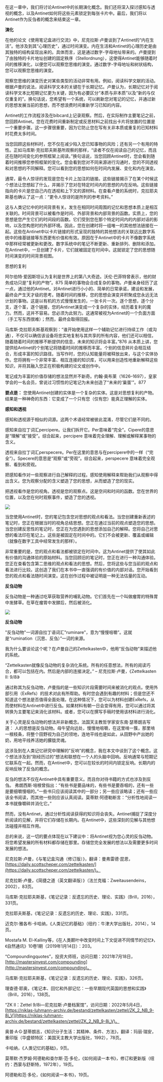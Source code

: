

在这一章中，我们将讨论Antinet中的长期演化概念。我们还将深入探讨感知与透视的概念，以及Antinet如何将这些元素锁定到每张卡片中。最后，我们将以Antinet作为反刍者的概念来结束这一章。

**演化**

在他的论文《使用笔记盒进行交流》中，尼克拉斯·卢曼谈到了Antinet的“内在生活”。他涉及到其“心理历史”，通过时间演变。内在生活和Antinet的心理历史是由其独特的结构呈现出来的。具体而言，这是通过数字-字母地址带来的。卢曼提到了由独特的卡片地址创建的固定秩序（Stellordnung），这使得Antinet能够随着时间的推移演化，以便您可以观察您思维的演变。通过数字-字母地址和树状结构，您可以观察您思维的演变。

观察您思维的演变历史对某些类型的活动非常有用。例如，阅读科学文献的活动。根据卢曼的说法，阅读科学文本的关键在于长期记忆。卢曼认为，长期记忆对于阅读科学文本比短期记忆更为关键，因为有必要区分“本质与非本质”以及“新的与仅仅重复的”。换句话说，您希望有一个系统，可以刷新您对笔记的记忆，并通过新的思想发展当前的思想，而不想浪费时间重新学习已知的内容。

Antinet的工作流程涉及在bibcard上记录观察。然后，在实际制作主要笔记之前，您回顾Antinet。您在花费时间重新制定或反思材料之前找出卡片将放置的位置是一个重要步骤。这一步骤很重要，因为它防止您在写有关非本质或重复的已知材料时花费太多时间。

当您回顾这些材料时，您不仅在减少陷入您已知事物的风险；还有另一个有用的特性。正如马库斯·克拉耶夫斯基所观察的那样，“读者不仅在阅读自己的记忆，而且还在随时间变化的参照框架上阅读。”换句话说，当您回顾Antinet时，您会看到随着时间推移您参照框架的变化。您会看到您对不同来源进行沟通时，您的不同透视和对思想的不同解释。您可以看到您的思想如何在时间内发展、变化和内在演变。

通常，最令人惊讶的发现是您在卡片上加注的链接。这些链接揭示了在某个时候这个想法让您想起了什么，并揭示了您对在特定时间内的思想的内在反响。这些链接指向的卡片是您自己内在透视和上下文的源材料。在查看卢曼的系统时，克拉耶夫斯基也确认了这一点：“更令人惊讶的是所列的参考资料。”

这与人类记忆中的时间背景有关。发生在相同时间周围的记忆和思想本质上是相互关联的。时间背景可以被看作是时间、外部背景和内部背景的函数。实质上，您的思想是您产生它们的时间段的函数。它们受到您在那个特定时间内的内部对话的影响，以及您构思时的外部环境。因此，您在创建时将一组唯一的其他想法链接在一起。这些在Antinet中以卡片链接的形式呈现的独特的其他想法的关联远比数字系统中的维基链接等东西更有价值和有效。原因在于Antinet中的卡片不像数字系统中那样经常被更新和更改。数字系统中的笔记不断更新、重新排列、删除和添加。在Antinet中，一旦创建了卡片，它们就被固定在时间中。这就锁定了您的思想随时间演变的时间背景视图。

思想的复利

阿尔伯特·爱因斯坦认为复利是世界上的第八大奇迹。沃伦·巴菲特曾表示，他的财务成功只是“复利的产物”。875 简单的事物会合成复杂的事物。卢曼亲身经历了这一点，通过他的Antinet。对Antinet进行小小的、简单的日常承诺，建设和发展，最终会产生天才级的思考。随着时间的推移，您的思想会演变并积聚成您永远无法计划的事物。这是以有机的方式慢慢发生的，一张卡片一次。逐个思想，逐个分支，逐个茎，逐个链接，您的Antinet演变成一个复杂的实体，经历着复利的魔力。然而，这并不容易。您必须为此努力。这通常被视为Antinet的一个负面方面（手工写东西很难）；然而，最终会取得回报。

马库斯·克拉耶夫斯基观察到：“谁开始使用这样一个辅助记忆进行持续工作（或沟通），不仅可以确信该设备将忠实地复制与其共享的所有内容，他们还可以相信，随着随着时间的推移不断提供的信息，未来的知识将会丰富。”876 从本质上讲，您提供给Antinet的个别笔记将随着时间的推移而丰富。个别的信息碎片会相互结合，形成丰富的知识路径。当写作时，您的认知能量将被释放出来，与这个实体协作。您将拥有一个非常丰富、相互连接的知识库，可以用来创造性地重新解释这些知识，并将其融入您正在积极构建的论文或创作中。

笔记成为丰富的价值存储的想法显然并不新奇。约翰·奥布莱（1626–1697），皇家学会的一名会员，曾说过习惯性的记笔记为未来创造了“未来的‘巢蛋’”。877

**要点是：** 您使用Antinet创建的实体是一个复杂的实体。这是对思想复利的产物。结果是一种神奇的东西：它变成了一个只有您（仅有您）能真正理解的实体。

**感知和透视**

感知和透视源于相似的词源。这两个术语经常被彼此混淆，尽管它们是不同的。

感知来自拉丁词汇percipere。让我们拆开它。Per意味着“完全”。Cipere的意思是“理解”或“接受”。综合起来，percipere 意味着完全理解、理解或解释某事物的含义。

透视来自拉丁词汇perspecere。Per在这里的意思与在percipere中的一样（“完全”）。Specere的意思是“观察”或“旁观”。综合起来，perspecere 意味着完全观察、看到和旁观。

把感知看作对一些观察进行自己解释的过程。感知使用解释来帮助我们从观察中得出含义。您为观察分配的含义塑造了您的思想，从而塑造了您的现实。

把透视看作是您的视角。透视是您的观察点。这是空间和时间的函数。您在世界的位置，以及您在何时观察事件，塑造了您的透视。

![](https://cdn.jsdelivr.net/gh/dawangeee/pic@main/pic/20240107232819.png)

当您使用Antinet时，您的笔记包含您对思想的观点和看法。当您创建重新表述的笔记时，您正在根据当时的视角总结思想。您正在通过当前的观点塑造您的思想。当您创建反思性的笔记时，您正在为您遇到的思想添加自己的解释。您将自己对思想的看法印在笔记上。这些是被固定在时间中的。它们不会被更新、覆盖或编辑（就像在数字工具中经常发生的那样）。

非常重要的是，您的观点和看法都被锁定在时间中。这为Antinet提供了使其如此有价值的沟通体验的原始材料。当您回顾旧的笔记时，您正在进行一种沟通体验。您正在查看包含第二思维的观点和看法的思想。然后，您将这些与您当前的观点和看法进行比较。这创造了我们在本书中一直强调的有价值的内部对话。您开始看到您的观点和看法随时间演变。这在创作过程中被证明是一种无法估量的互动。

**反刍动物**

反刍动物是一种通过吃草获取营养的哺乳动物。它们首先在一个叫做瘤胃的特殊胃中发酵草。在草在瘤胃中发酵后，然后被消化。

![](https://cdn.jsdelivr.net/gh/dawangeee/pic@main/pic/20240107232854.png)


**反刍动物**

"反刍动物"一词源自拉丁语词汇"ruminare"，意为“慢慢咀嚼”。这就是“rumination（沉思、反刍）”一词的来源。

我为什么要谈论这个呢？在卢曼自己的Zettelkasten中，他用“反刍动物”来描述他的系统。

“Zettelkasten就像反刍动物的复杂消化系统。所有的任意想法，所有的阅读巧合，都可以包括在内。然后是内部的连接决定。”
– 尼克拉斯·卢曼，《Zettelkasten II: 9/8i》

通过称其为反刍动物，卢曼指的是一些知识片段需要时间来被消化的观点。使用外部引用（ExRefs）的技术对此有所帮助。有时您会遇到有趣的材料；但是您还不知道这个想法是否值得全面处理。在这种情况下，您可以为材料创建ExRefs，从而使材料在Antinet中进行反刍。如果材料有朝一日会变得有用，您可以通过将其转换为主要笔记来消化该材料。或者，您可以在撰写手稿时使用该材料进行消化。

关于心灵是反刍动物的想法并非新概念。法国天主教哲学家安东南·瑟蒂朗吉写道：
人的思想是反刍动物。母牛望向远处，慢慢地咀嚼，在这里啃一簇，那里啃一根枝条，将整个田野视为自己的领地，连地平线也是如此，从田野中产出她的奶，用地平线养活她的朦胧灵魂。

这涉及到在人类记忆研究中理解的"反响"的概念，我在本文中谈到了这个概念。这个想法涉及到“刚经历过的”想法和联想在一个人的头脑中回响。反响通常与短期记忆联系在一起。然而，在Antinet中，您可以在较长的时间内锁定反响。长期内的反响反映了反刍的概念。

反刍的想法不仅在Antinet中具有重要意义。而且你对待书籍的方式也涉及到反刍。
弗朗西斯·培根曾指出：“有些书是要品味的，有些书是要吞咽的，还有一些是要细嚼慢咽的。”一些书只应该阅读其中的一部分；另一些应该略读；还有一些应该全书阅读，而其他一些则应该认真阅读。莫蒂默·阿德勒断言：“分析性地阅读一本书就像嚼碎并消化它。”

然而，没有Antinet，通过分析性阅读获得的知识将会丧失。Antinet捕捉了深度分析阅读的见解，并将它们存储在长期内。在Antinet中，这些深刻的见解与其他想法碰撞并相互作用。

总的来说，这一切的要点体现在以下建议中：将Antinet视为您心灵的反刍动物。将您希望发展的所有材料都存储在那里。存储您完全发展的想法以及需要更多时间发展的想法。

尼克拉斯·卢曼，《与笔记盒沟通（修订版）》，翻译：曼弗雷德·昆恩，[https://daily.scottscheper.com/zettelkasten/](https://daily.scottscheper.com/zettelkasten/)。

尼克拉斯·卢曼，《简捷之道（英文翻译版）》（法兰克福：Zweitausendeins，2002），83页。

马库斯·克拉耶夫斯基，《笔记记录：反遗忘的历史、理论、实践》（Brill，2016），331页。

克拉耶夫斯基，《笔记记录：反遗忘的历史、理论、实践》，331页。

迈克尔·雅各布·卡哈纳，《人类记忆的基础》（纽约：牛津大学出版社，2014），14页。

Mostafa M. El-Kalliny等，《在人类颞叶中改变时间上下文促进不同情节的记忆》，《自然通讯》10卷1期（2019年1月14日）：203。

“Compoundingquotes”，投资大师班，访问日期：2021年7月18日，[http://mastersinvest.com/compounding](http://mastersinvest.com/compounding)。

马库斯·克拉耶夫斯基，《笔记记录：反遗忘的历史、理论、实践》，326页。

理查德·耶奥，《笔记本、回忆和外部记忆：一些早期现代英国的思想和实践》（Brill，2016），138页。

“ZK II：Zettel 9/8i—尼克拉斯·卢曼档案馆”，访问日期：2022年5月4日，[https://niklas-luhmann-archiv.de/bestand/zettelkasten/zettel/ZK_2_NB_9-8i_V](https://niklas-luhmann-archiv.de/bestand/zettelkasten/zettel/ZK_2_NB_9-8i_V)。

奥普·A·G·瑟蒂朗吉，《知识分子生活：其精神、条件、方法》，翻译：玛丽·瑞安，重印版（华盛顿特区：美国天主教大学出版社，1992），78页。

卡哈纳，《人类记忆的基础》，9页。

莫蒂默·杰罗姆·阿德勒和查尔斯·范·多伦，《如何阅读一本书》，修订和更新版（纽约：西蒙与舒斯特，1972年），19页。

阿德勒和范·多伦，《如何阅读一本书》，19页。
















































































































